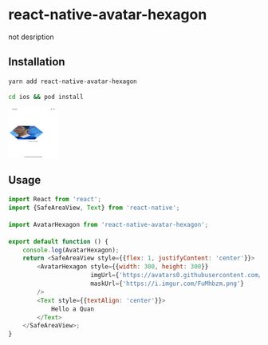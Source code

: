 # react-native-avatar-hexagon

not desription

## Installation

```sh
yarn add react-native-avatar-hexagon
```
```sh
cd ios && pod install
```

<img src="./demo.png" width="100" height="100" />

## Usage

```js
import React from 'react';
import {SafeAreaView, Text} from 'react-native';

import AvatarHexagon from 'react-native-avatar-hexagon';

export default function () {
    console.log(AvatarHexagon);
    return <SafeAreaView style={{flex: 1, justifyContent: 'center'}}>
        <AvatarHexagon style={{width: 300, height: 300}}
                       imgUrl={'https://avatars0.githubusercontent.com/u/3259822?s=460&u=33640aef0a3f16ec53b1c460230dfea716c0b24f&v=4'}
                       maskUrl={'https://i.imgur.com/FuMhbzm.png'}
        />
        <Text style={{textAlign: 'center'}}>
            Hello a Quan
        </Text>
    </SafeAreaView>;
}

```
